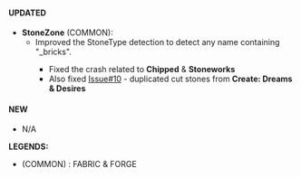 #### UPDATED
- **StoneZone** (COMMON):
  - Improved the StoneType detection to detect any name containing "<type>_bricks". 
    - Fixed the crash related to **Chipped** & **Stoneworks**
    - Also fixed [Issue#10](https://github.com/MehVahdJukaar/StoneZone/issues/10) - duplicated cut stones from **Create: Dreams & Desires** 
  
#### NEW
- N/A

**LEGENDS:**
- (COMMON) : FABRIC & FORGE
